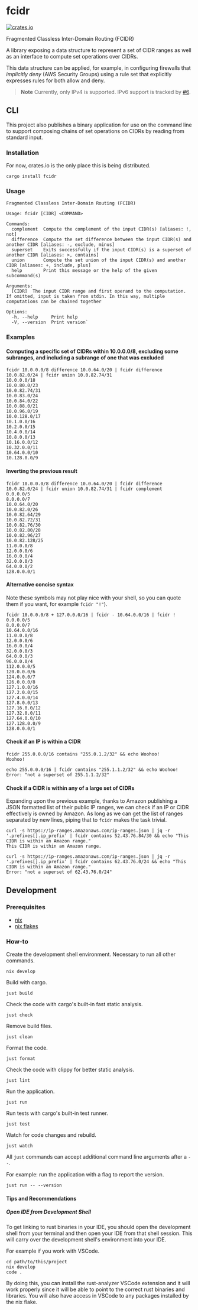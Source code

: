 # fcidr

[![crates.io](https://img.shields.io/crates/v/fcidr)](https://crates.io/crates/fcidr)

Fragmented Classless Inter-Domain Routing (FCIDR)

A library exposing a data structure to represent a set of CIDR ranges as well
as an interface to compute set operations over CIDRs.

This data structure can be applied, for example, in configuring firewalls that
*implicitly deny* (AWS Security Groups) using a rule set that explicitly
expresses rules for both allow and deny.

> **Note**
> Currently, only IPv4 is supported. IPv6 support is tracked by [#6](https://github.com/nicholaschiasson/fcidr/issues/6).

## CLI

This project also publishes a binary application for use on the command line to
support composing chains of set operations on CIDRs by reading from standard
input.

### Installation

For now, crates.io is the only place this is being distributed.

```
cargo install fcidr
```

### Usage

```
Fragmented Classless Inter-Domain Routing (FCIDR)

Usage: fcidr [CIDR] <COMMAND>

Commands:
  complement  Compute the complement of the input CIDR(s) [aliases: !, not]
  difference  Compute the set difference between the input CIDR(s) and another CIDR [aliases: -, exclude, minus]
  superset    Exits successfully if the input CIDR(s) is a superset of another CIDR [aliases: >, contains]
  union       Compute the set union of the input CIDR(s) and another CIDR [aliases: +, include, plus]
  help        Print this message or the help of the given subcommand(s)

Arguments:
  [CIDR]  The input CIDR range and first operand to the computation. If omitted, input is taken from stdin. In this way, multiple computations can be chained together

Options:
  -h, --help     Print help
  -V, --version  Print version`
```

### Examples

#### Computing a specific set of CIDRs within 10.0.0.0/8, excluding some subranges, and including a subrange of one that was excluded

```
fcidr 10.0.0.0/8 difference 10.0.64.0/20 | fcidr difference 10.0.82.0/24 | fcidr union 10.0.82.74/31
10.0.0.0/18
10.0.80.0/23
10.0.82.74/31
10.0.83.0/24
10.0.84.0/22
10.0.88.0/21
10.0.96.0/19
10.0.128.0/17
10.1.0.0/16
10.2.0.0/15
10.4.0.0/14
10.8.0.0/13
10.16.0.0/12
10.32.0.0/11
10.64.0.0/10
10.128.0.0/9
```

#### Inverting the previous result

```
fcidr 10.0.0.0/8 difference 10.0.64.0/20 | fcidr difference 10.0.82.0/24 | fcidr union 10.0.82.74/31 | fcidr complement
0.0.0.0/5
8.0.0.0/7
10.0.64.0/20
10.0.82.0/26
10.0.82.64/29
10.0.82.72/31
10.0.82.76/30
10.0.82.80/28
10.0.82.96/27
10.0.82.128/25
11.0.0.0/8
12.0.0.0/6
16.0.0.0/4
32.0.0.0/3
64.0.0.0/2
128.0.0.0/1
```

#### Alternative concise syntax

Note these symbols may not play nice with your shell, so you can quote them if you want, for example `fcidr "!"`).

```
fcidr 10.0.0.0/8 + 127.0.0.0/16 | fcidr - 10.64.0.0/16 | fcidr !
0.0.0.0/5
8.0.0.0/7
10.64.0.0/16
11.0.0.0/8
12.0.0.0/6
16.0.0.0/4
32.0.0.0/3
64.0.0.0/3
96.0.0.0/4
112.0.0.0/5
120.0.0.0/6
124.0.0.0/7
126.0.0.0/8
127.1.0.0/16
127.2.0.0/15
127.4.0.0/14
127.8.0.0/13
127.16.0.0/12
127.32.0.0/11
127.64.0.0/10
127.128.0.0/9
128.0.0.0/1
```

#### Check if an IP is within a CIDR

```
fcidr 255.0.0.0/16 contains "255.0.1.2/32" && echo Woohoo!
Woohoo!
```

```
echo 255.0.0.0/16 | fcidr contains "255.1.1.2/32" && echo Woohoo!
Error: "not a superset of 255.1.1.2/32"
```

#### Check if a CIDR is within any of a large set of CIDRs

Expanding upon the previous example, thanks to Amazon publishing a JSON formatted list of their public IP ranges, we can check if an IP or CIDR effectively is owned by Amazon. As long as we can get the list of ranges separated by new lines, piping that to `fcidr` makes the task trivial.

```
curl -s https://ip-ranges.amazonaws.com/ip-ranges.json | jq -r '.prefixes[].ip_prefix' | fcidr contains 52.43.76.84/30 && echo "This CIDR is within an Amazon range."
This CIDR is within an Amazon range.
```

```
curl -s https://ip-ranges.amazonaws.com/ip-ranges.json | jq -r '.prefixes[].ip_prefix' | fcidr contains 62.43.76.0/24 && echo "This CIDR is within an Amazon range."
Error: "not a superset of 62.43.76.0/24"
```

## Development

### Prerequisites

- [nix](https://nixos.org/download.html)
- [nix flakes](https://nixos.wiki/wiki/Flakes#Enable_flakes)

### How-to

Create the development shell environment. Necessary to run all other commands.

```shell
nix develop
```

Build with cargo.

```shell
just build
```

Check the code with cargo's built-in fast static analysis.

```shell
just check
```

Remove build files.

```shell
just clean
```

Format the code.

```shell
just format
```

Check the code with clippy for better static analysis.

```shell
just lint
```

Run the application.

```shell
just run
```

Run tests with cargo's built-in test runner.

```shell
just test
```

Watch for code changes and rebuild.

```shell
just watch
```

All `just` commands can accept additional command line arguments after a `--`.

For example: run the application with a flag to report the version.

```shell
just run -- --version
```

#### Tips and Recommendations

##### Open IDE from Development Shell

To get linking to rust binaries in your IDE, you should open the development shell from your terminal and then open your IDE
from that shell session. This will carry over the development shell's environment into your IDE.

For example if you work with VSCode.

```shell
cd path/to/this/project
nix develop
code .
```

By doing this, you can install the rust-analyzer VSCode extension and it will work properly since it will be able to point to
the correct rust binaries and libraries. You will also have access in VSCode to any packages installed by the nix flake.
